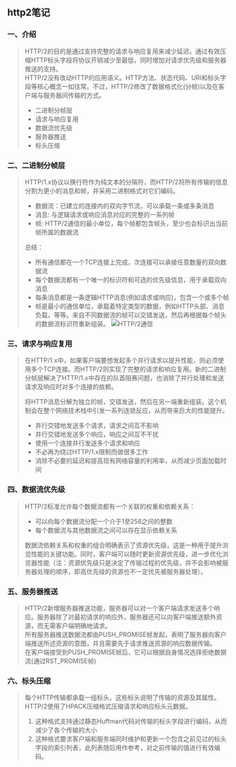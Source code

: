## http2笔记
### 一、介绍
> HTTP/2的目的是通过支持完整的请求与响应复用来减少延迟，通过有效压缩HTTP标头字段将协议开销减少至最低，同时增加对请求优先级和服务器推送的支持。  
> HTTP/2没有改动HTTP的应用语义。HTTP方法、状态代码、URI和标头字段等核心概念一如往常。不过，HTTP/2修改了数据格式化(分帧)以及在客户端与服务器间传输的方式。
> * 二进制分帧层
> * 请求与响应复用
> * 数据流优先级
> * 服务器推送
> * 标头压缩
### 二、二进制分帧层
> HTTP/1.x协议以换行符作为纯文本的分隔符，而HTTP/2将所有传输的信息分割为更小的消息和帧，并采用二进制格式对它们编码。
> * 数据流：已建立的连接内的双向字节流，可以承载一条或多条消息
> * 消息: 与逻辑请求或响应消息对应的完整的一系列帧
> * 帧: HTTP/2通信的最小单位，每个帧都包含帧头，至少也会标识出当前帧所属的数据流
>
> 总结：
> * 所有通信都在一个TCP连接上完成，次连接可以承接任意数量的双向数据流
> * 每个数据流都有一个唯一的标识符和可选的优先级信息，用于承载双向消息
> * 每条消息都是一条逻辑HTTP消息(例如请求或响应)，包含一个或多个帧
> * 帧是最小的通信单位，承载着特定类型的数据，例如HTTP头部、消息负载，等等。来自不同数据流的帧可以交错发送，然后再根据每个帧头的数据流标识符重新组装。
![HTTP/2通信](https://developers.google.com/web/fundamentals/performance/http2/images/streams_messages_frames01.svg?hl=zh-CN)
### 三、请求与响应复用
> 在HTTP/1.x中，如果客户端要想发起多个并行请求以提升性能，则必须使用多个TCP连接。而HTTP/2则实现了完整的请求和响应复用。新的二进制分帧层解决了HTTP/1.x中存在的队首阻赛问题，也消除了并行处理和发送请求及响应时对多个连接的依赖。
>
> 将HTTP消息分解为独立的帧，交错发送，然后在另一端重新组装。这个机制会在整个网络技术栈中引发一系列连锁反应，从而带来巨大的性能提升。
> * 并行交错地发送多个请求，请求之间互不影响
> * 并行交错地发送多个响应，响应之间互不干扰
> * 使用一个连接并行发送多个请求和响应
> * 不必再为绕过HTTP/1.x限制而做很多工作
> * 消除不必要的延迟和提高现有网络容量的利用率，从而减少页面加载时间
### 四、数据流优先级
> HTTP/2标准允许每个数据流都有一个关联的权重和依赖关系：
> * 可以向每个数据流分配一个介于1至256之间的整数
> * 每个数据流与其他数据流之间可以存在显示依赖关系
>
> 数据流依赖关系和权重的组合明确表示了资源优先级，这是一种用于提升浏览性能的关键功能。同时，客户端可以随时更新资源优先级，进一步优化浏览器性能（注：资源优先级只是决定了传输过程的优先级，并不会影响被服务器处理的顺序，即高优先级的资源也不一定优先被服务器处理）。
### 五、服务器推送
> HTTP/2新增服务器推送功能，服务器可以对一个客户端请求发送多个响应。服务器除了对最初请求的响应外，服务器还可以向客户端推送额外资源，而无需客户端明确地请求。  
> 所有服务器推送数据流都由PUSH_PROMISE帧发起，表明了服务器向客户端推送所述资源的意图，并且需要先于请求推送资源的响应数据传输。  
> 在客户端接受到PUSH_PROMISE帧后，它可以根据自身情况选择拒绝数据流(通过RST_PROMISE帧)
### 六、标头压缩
> 每个HTTP传输都承载一组标头，这些标头说明了传输的资源及其属性。HTTP/2使用了HPACK压缩格式压缩请求和响应标头元数据。
> 1. 这种格式支持通过静态Huffman代码对传输的标头字段进行编码，从而减少了各个传输的大小
> 2. 这种格式要求客户端和服务端同时维护和更新一个包含之前见过的标头字段的索引列表，此列表随后用作参考，对之前传输的值进行有效编码。